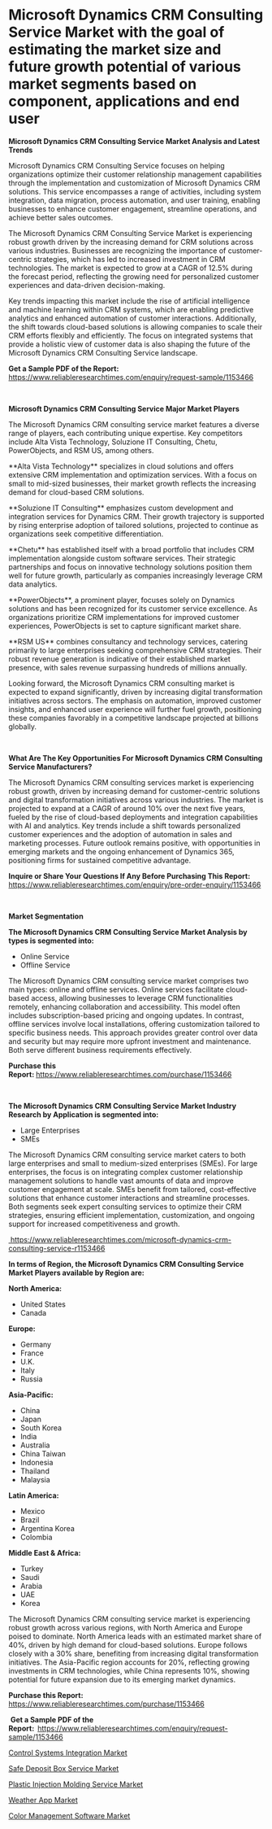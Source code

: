 <p><h1>Microsoft Dynamics CRM Consulting Service Market with the goal of estimating the market size and future growth potential of various market segments based on component, applications and end user</h1></p><p><strong>Microsoft Dynamics CRM Consulting Service Market Analysis and Latest Trends</strong></p>
<p><p>Microsoft Dynamics CRM Consulting Service focuses on helping organizations optimize their customer relationship management capabilities through the implementation and customization of Microsoft Dynamics CRM solutions. This service encompasses a range of activities, including system integration, data migration, process automation, and user training, enabling businesses to enhance customer engagement, streamline operations, and achieve better sales outcomes.</p><p>The Microsoft Dynamics CRM Consulting Service Market is experiencing robust growth driven by the increasing demand for CRM solutions across various industries. Businesses are recognizing the importance of customer-centric strategies, which has led to increased investment in CRM technologies. The market is expected to grow at a CAGR of 12.5% during the forecast period, reflecting the growing need for personalized customer experiences and data-driven decision-making.</p><p>Key trends impacting this market include the rise of artificial intelligence and machine learning within CRM systems, which are enabling predictive analytics and enhanced automation of customer interactions. Additionally, the shift towards cloud-based solutions is allowing companies to scale their CRM efforts flexibly and efficiently. The focus on integrated systems that provide a holistic view of customer data is also shaping the future of the Microsoft Dynamics CRM Consulting Service landscape.</p></p>
<p><strong>Get a Sample PDF of the Report:&nbsp;</strong> <a href="https://www.reliableresearchtimes.com/enquiry/request-sample/1153466?utm_campaign=3067&utm_medium=2&utm_source=Github&utm_content=ia&utm_term=11032025&utm_id=microsoft-dynamics-crm-consulting-service">https://www.reliableresearchtimes.com/enquiry/request-sample/1153466</a></p>
<p>&nbsp;</p>
<p><strong>Microsoft Dynamics CRM Consulting Service Major Market Players</strong></p>
<p><p>The Microsoft Dynamics CRM consulting service market features a diverse range of players, each contributing unique expertise. Key competitors include Alta Vista Technology, Soluzione IT Consulting, Chetu, PowerObjects, and RSM US, among others. </p><p>**Alta Vista Technology** specializes in cloud solutions and offers extensive CRM implementation and optimization services. With a focus on small to mid-sized businesses, their market growth reflects the increasing demand for cloud-based CRM solutions.</p><p>**Soluzione IT Consulting** emphasizes custom development and integration services for Dynamics CRM. Their growth trajectory is supported by rising enterprise adoption of tailored solutions, projected to continue as organizations seek competitive differentiation.</p><p>**Chetu** has established itself with a broad portfolio that includes CRM implementation alongside custom software services. Their strategic partnerships and focus on innovative technology solutions position them well for future growth, particularly as companies increasingly leverage CRM data analytics.</p><p>**PowerObjects**, a prominent player, focuses solely on Dynamics solutions and has been recognized for its customer service excellence. As organizations prioritize CRM implementations for improved customer experiences, PowerObjects is set to capture significant market share.</p><p>**RSM US** combines consultancy and technology services, catering primarily to large enterprises seeking comprehensive CRM strategies. Their robust revenue generation is indicative of their established market presence, with sales revenue surpassing hundreds of millions annually.</p><p>Looking forward, the Microsoft Dynamics CRM consulting market is expected to expand significantly, driven by increasing digital transformation initiatives across sectors. The emphasis on automation, improved customer insights, and enhanced user experience will further fuel growth, positioning these companies favorably in a competitive landscape projected at billions globally.</p></p>
<p>&nbsp;</p>
<p><strong>What Are The Key Opportunities For Microsoft Dynamics CRM Consulting Service Manufacturers?</strong></p>
<p><p>The Microsoft Dynamics CRM consulting services market is experiencing robust growth, driven by increasing demand for customer-centric solutions and digital transformation initiatives across various industries. The market is projected to expand at a CAGR of around 10% over the next five years, fueled by the rise of cloud-based deployments and integration capabilities with AI and analytics. Key trends include a shift towards personalized customer experiences and the adoption of automation in sales and marketing processes. Future outlook remains positive, with opportunities in emerging markets and the ongoing enhancement of Dynamics 365, positioning firms for sustained competitive advantage.</p></p>
<p><strong>Inquire or Share Your Questions If Any Before Purchasing This Report:</strong> <a href="https://www.reliableresearchtimes.com/enquiry/pre-order-enquiry/1153466?utm_campaign=3067&utm_medium=2&utm_source=Github&utm_content=ia&utm_term=11032025&utm_id=microsoft-dynamics-crm-consulting-service">https://www.reliableresearchtimes.com/enquiry/pre-order-enquiry/1153466</a></p>
<p>&nbsp;</p>
<p><strong>Market Segmentation</strong></p>
<p><strong>The Microsoft Dynamics CRM Consulting Service Market Analysis by types is segmented into:</strong></p>
<p><ul><li>Online Service</li><li>Offline Service</li></ul></p>
<p><p>The Microsoft Dynamics CRM consulting service market comprises two main types: online and offline services. Online services facilitate cloud-based access, allowing businesses to leverage CRM functionalities remotely, enhancing collaboration and accessibility. This model often includes subscription-based pricing and ongoing updates. In contrast, offline services involve local installations, offering customization tailored to specific business needs. This approach provides greater control over data and security but may require more upfront investment and maintenance. Both serve different business requirements effectively.</p></p>
<p><strong>Purchase this Report:&nbsp;</strong><a href="https://www.reliableresearchtimes.com/purchase/1153466?utm_campaign=3067&utm_medium=2&utm_source=Github&utm_content=ia&utm_term=11032025&utm_id=microsoft-dynamics-crm-consulting-service">https://www.reliableresearchtimes.com/purchase/1153466</a></p>
<p>&nbsp;</p>
<p><strong>The Microsoft Dynamics CRM Consulting Service Market Industry Research by Application is segmented into:</strong></p>
<p><ul><li>Large Enterprises</li><li>SMEs</li></ul></p>
<p><p>The Microsoft Dynamics CRM consulting service market caters to both large enterprises and small to medium-sized enterprises (SMEs). For large enterprises, the focus is on integrating complex customer relationship management solutions to handle vast amounts of data and improve customer engagement at scale. SMEs benefit from tailored, cost-effective solutions that enhance customer interactions and streamline processes. Both segments seek expert consulting services to optimize their CRM strategies, ensuring efficient implementation, customization, and ongoing support for increased competitiveness and growth.</p></p>
<p><a href="https://www.reliableresearchtimes.com/microsoft-dynamics-crm-consulting-service-r1153466?utm_campaign=3067&utm_medium=2&utm_source=Github&utm_content=ia&utm_term=11032025&utm_id=microsoft-dynamics-crm-consulting-service">&nbsp;https://www.reliableresearchtimes.com/microsoft-dynamics-crm-consulting-service-r1153466</a></p>
<p><strong>In terms of Region, the Microsoft Dynamics CRM Consulting Service Market Players available by Region are:</strong></p>
<p>
    <p> <strong> North America: </strong>
        <ul>
            <li>United States</li>
            <li>Canada</li>
        </ul>
        </p> 
    <p> <strong> Europe: </strong>
        <ul>
            <li>Germany</li>
            <li>France</li>
            <li>U.K.</li>
            <li>Italy</li>
            <li>Russia</li>
        </ul>
        </p> 
    <p> <strong> Asia-Pacific: </strong>
        <ul>
            <li>China</li>
            <li>Japan</li>
            <li>South Korea</li>
            <li>India</li>
            <li>Australia</li>
            <li>China Taiwan</li>
            <li>Indonesia</li>
            <li>Thailand</li>
            <li>Malaysia</li>
        </ul>
        </p> 
    <p> <strong> Latin America: </strong>
        <ul>
            <li>Mexico</li>
            <li>Brazil</li>
            <li>Argentina Korea</li>
            <li>Colombia</li>
        </ul>
        </p> 
    <p> <strong> Middle East & Africa: </strong>
        <ul>
            <li>Turkey</li>
            <li>Saudi</li>
            <li>Arabia</li>
            <li>UAE</li>
            <li>Korea</li>
        </ul>
    </p>
    </p>
<p><p>The Microsoft Dynamics CRM consulting service market is experiencing robust growth across various regions, with North America and Europe poised to dominate. North America leads with an estimated market share of 40%, driven by high demand for cloud-based solutions. Europe follows closely with a 30% share, benefiting from increasing digital transformation initiatives. The Asia-Pacific region accounts for 20%, reflecting growing investments in CRM technologies, while China represents 10%, showing potential for future expansion due to its emerging market dynamics. </p></p>
<p><strong>Purchase this Report: </strong><a href="https://www.reliableresearchtimes.com/purchase/1153466?utm_campaign=3067&utm_medium=2&utm_source=Github&utm_content=ia&utm_term=11032025&utm_id=microsoft-dynamics-crm-consulting-service">https://www.reliableresearchtimes.com/purchase/1153466</a></p>
<p>&nbsp;<strong>Get a Sample PDF of the Report:&nbsp;&nbsp;</strong><a href="https://www.reliableresearchtimes.com/enquiry/request-sample/1153466?utm_campaign=3067&utm_medium=2&utm_source=Github&utm_content=ia&utm_term=11032025&utm_id=microsoft-dynamics-crm-consulting-service">https://www.reliableresearchtimes.com/enquiry/request-sample/1153466</a></p>
<p><strong></strong></p>
<p><p><a href="https://github.com/noppbebawy/Market-Research-Report-List-1/blob/main/control-systems-integration-market.md?utm_campaign=3067&utm_medium=2&utm_source=Github&utm_content=ia&utm_term=11032025&utm_id=microsoft-dynamics-crm-consulting-service">Control Systems Integration Market</a></p><p><a href="https://github.com/motanafraxer/Market-Research-Report-List-1/blob/main/safe-deposit-box-service-market.md?utm_campaign=3067&utm_medium=2&utm_source=Github&utm_content=ia&utm_term=11032025&utm_id=microsoft-dynamics-crm-consulting-service">Safe Deposit Box Service Market</a></p><p><a href="https://github.com/efialiurca/Market-Research-Report-List-1/blob/main/plastic-injection-molding-service-market.md?utm_campaign=3067&utm_medium=2&utm_source=Github&utm_content=ia&utm_term=11032025&utm_id=microsoft-dynamics-crm-consulting-service">Plastic Injection Molding Service Market</a></p><p><a href="https://github.com/oshodikurc/Market-Research-Report-List-1/blob/main/weather-app-market.md?utm_campaign=3067&utm_medium=2&utm_source=Github&utm_content=ia&utm_term=11032025&utm_id=microsoft-dynamics-crm-consulting-service">Weather App Market</a></p><p><a href="https://github.com/ajegiobitsa/Market-Research-Report-List-1/blob/main/color-management-software-market.md?utm_campaign=3067&utm_medium=2&utm_source=Github&utm_content=ia&utm_term=11032025&utm_id=microsoft-dynamics-crm-consulting-service">Color Management Software Market</a></p></p>